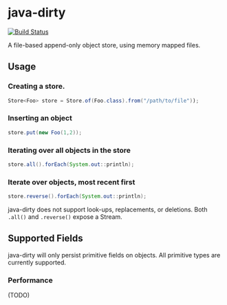 # java-dirty

[![Build Status](https://travis-ci.org/mrwilson/java-dirty.png?branch=master)](https://travis-ci.org/mrwilson/java-dirty)

A file-based append-only object store, using memory mapped files.

## Usage

### Creating a store.
```java
Store<Foo> store = Store.of(Foo.class).from("/path/to/file"));
```
### Inserting an object
```java
store.put(new Foo(1,2));
```
### Iterating over all objects in the store
```java
store.all().forEach(System.out::println);
```
### Iterate over objects, most recent first
```java
store.reverse().forEach(System.out::println);
```

java-dirty does not support look-ups, replacements, or deletions. Both `.all()` and `.reverse()` expose a Stream<Foo>.

## Supported Fields

java-dirty will only persist primitive fields on objects. All primitive types are currently supported.

### Performance

(TODO)
